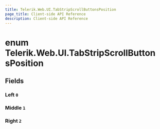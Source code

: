 ```yaml
---
title: Telerik.Web.UI.TabStripScrollButtonsPosition
page_title: Client-side API Reference
description: Client-side API Reference
---
```


# enum Telerik.Web.UI.TabStripScrollButtonsPosition

## Fields

### Left `0`

### Middle `1`

### Right `2`


